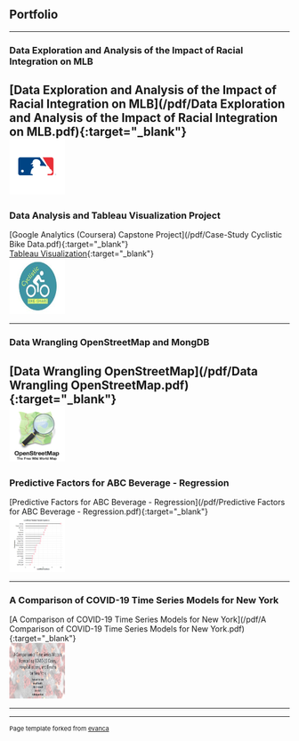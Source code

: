 ## Portfolio
---

### Data Exploration and Analysis of the Impact of Racial Integration on MLB<br>
[Data Exploration and Analysis of the Impact of Racial Integration on MLB](/pdf/Data Exploration and Analysis of the Impact of Racial Integration on MLB.pdf){:target="_blank"}
<br>
<img src="images/mlb.png?raw=true" width="100" height="100" />
---

### Data Analysis and Tableau Visualization Project<br>
[Google Analytics (Coursera) Capstone Project](/pdf/Case-Study Cyclistic Bike Data.pdf){:target="_blank"}
<br>
[Tableau Visualization](https://public.tableau.com/app/profile/john.k.hancock/viz/Google_Capstone_16352021800480/Presentation){:target="_blank"}
<br>
<img src="images/Cyclistic.JPG?raw=true" width="100" height="100" />

---
### Data Wrangling OpenStreetMap and MongDB<br>
[Data Wrangling OpenStreetMap](/pdf/Data Wrangling OpenStreetMap.pdf){:target="_blank"}
<br>
<img src="images/OSM_logo.png?raw=true" width="100" height="100" />
<br>
---
### Predictive Factors for ABC Beverage - Regression<br>
[Predictive Factors for ABC Beverage - Regression](/pdf/Predictive Factors for ABC Beverage - Regression.pdf){:target="_blank"}
<br>
<img src="images/predictive.JPG?raw=true" width="100" height="100" />
<br>

---

### A Comparison of COVID-19 Time Series Models for New York<br>
[A Comparison of COVID-19 Time Series Models for New York](/pdf/A Comparison of COVID-19 Time Series Models for New York.pdf){:target="_blank"}
<br>
<img src="images/CovidTimeSeriesModels.JPG?raw=true" width="100" height="100" />
<br>

---




---
<p style="font-size:11px">Page template forked from <a href="https://github.com/evanca/quick-portfolio">evanca</a></p>
<!-- Remove above link if you don't want to attibute -->
